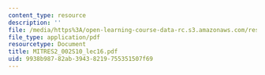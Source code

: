 ```yaml
---
content_type: resource
description: ''
file: /media/https%3A/open-learning-course-data-rc.s3.amazonaws.com/res-2-002-finite-element-procedures-for-solids-and-structures-spring-2010/9938b98782ab39438219755351507f69_MITRES2_002S10_lec16.pdf
file_type: application/pdf
resourcetype: Document
title: MITRES2_002S10_lec16.pdf
uid: 9938b987-82ab-3943-8219-755351507f69
---
```

